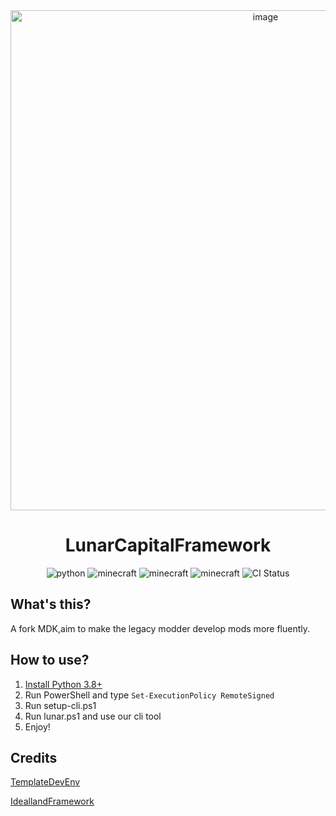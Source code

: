 <div align=center>
  <img width=800 src="https://github.com/TeamGensouSpark/LunarCapitalFramework/wiki/Banner.png"  alt="image"/>
  <h1 align="center">LunarCapitalFramework</h1>
</div>
<div align=center>
  <img src="https://img.shields.io/badge/python-3.8+-blue" alt="python">
  <img src="https://img.shields.io/badge/minecraftforge-1.12.2@2859-green" alt="minecraft">
  <img src="https://img.shields.io/badge/Gradle-8+-white" alt="minecraft">
  <img src="https://img.shields.io/badge/RetroFuturaGradle-1.3.24-red" alt="minecraft">
  <img src="https://img.shields.io/github/actions/workflow/status/TeamGensouSpark/LunarCapitalFramework/build.yml" alt="CI Status">
</div>

## What's this?

A fork MDK,aim to make the legacy modder develop mods more fluently.

## How to use?

1. [Install Python 3.8+](https://www.python.org/downloads/)
2. Run PowerShell and type `Set-ExecutionPolicy RemoteSigned`
3. Run setup-cli.ps1
4. Run lunar.ps1 and use our cli tool
5. Enjoy!

## Credits

[TemplateDevEnv](https://github.com/CleanroomMC/TemplateDevEnv)

[IdeallandFramework](https://github.com/IdeallandEarthDept/IdeallandFramework)
